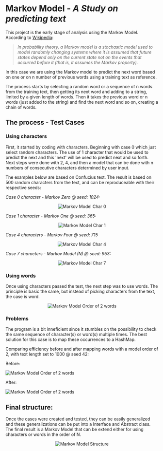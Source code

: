 # Markov Model - _A Study on predicting text_

This project is the early stage of analysis using the Markov Model. According to [Wikipedia](https://en.wikipedia.org/wiki/Markov_model):

> _In probability theory, a Markov model is a stochastic model used to model randomly changing systems where it is assumed that future states depend only on the current state not on the events that occurred before it (that is, it assumes the Markov property)._

In this case we are using the Markov model to predict the next word based on one or on n number of previous words using a training text as reference.

The process starts by selecting a random word or a sequence of n words from the training text, then getting its next word and adding to a string, limited by a given length of words. Then it takes the previous word or n words (just added to the string) and find the next word and so on, creating a chain of words.

## The process - Test Cases

### Using characters

First, it started by coding with characters. Beginning with case 0 which just select random characters. The use of 1 character that would be used to predict the next and this 'next' will be used to predict next and so forth. Next steps were done with 2, 4, and then a model that can be done with n numbers of consecutive characters determined by user input.

The examples below are based on Confucius text. The result is based on 500 random characters from the text, and can be reproduceable with their respective seeds:

*Case 0 character - Markov Zero @ seed: 1024:*
<div style="text-align:center"><img src="https://cdn.rawgit.com/bruno78/markov-model/a1259eb6/images/MarkovCharZero.png" alt="Markov Model Char 0" /></div>

*Case 1 character - Markov One @ seed: 365:*
<div style="text-align:center"><img src="https://cdn.rawgit.com/bruno78/markov-model/a1259eb6/images/MarkovCharOne.png" alt="Markov Model Char 1" /></div>

*Case 4 characters - Markov Four @ seed: 715*
<div style="text-align:center"><img src="https://cdn.rawgit.com/bruno78/markov-model/a1259eb6/images/MarkovCharFour.png" alt="Markov Model Char 4" /></div>

*Case 7 characters - Markov Model (N) @ seed: 953:*
<div style="text-align:center"><img src="https://cdn.rawgit.com/bruno78/markov-model/a1259eb6/images/MarkovCharModel7.png" alt="Markov Model Char 7" /></div>

### Using words

Once using characters passed the test, the next step was to use words. The principle is basic the same, but instead of picking characters from the text, the case is word.

<div style="text-align:center"><img src="https://cdn.rawgit.com/bruno78/markov-model/a1259eb6/images/MarkovWordGramO2.png" alt="Markov Model Order of 2 words" /></div>

### Problems

The program is a bit inneficient since it stumbles on the possibility to check the same sequence of character(s) or word(s) multiple times. The best solution for this case is to map these occurrences to a HashMap.

Comparing efficiency before and after mapping words with a model order of 2, with text length set to 1000 @ seed 42:

Before:
<div><img src="https://cdn.rawgit.com/bruno78/markov-model/a1259eb6/images/MarkovModelCompare-Orderof2.png" alt="Markov Model Order of 2 words" /></div>

After:
<div><img src="https://cdn.rawgit.com/bruno78/markov-model/a1259eb6/images/MarkovModelEFFCompare-Order2-2.png" alt="Markov Model Order of 2 words" /></div>

## Final structure:

Once the cases were created and tested, they can be easily generalized and these generalizations can be put into a Interface and Abstract class. The final result is a Markov Model that can be extend either for using characters or words in the order of N.

<p align="center"><img src ="https://cdn.rawgit.com/bruno78/markov-model/a1259eb6/images/MarkovStructure.png" alt="Markov Model Structure" /></div>
